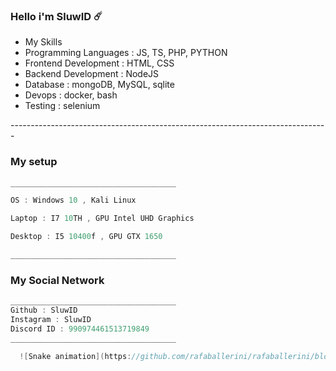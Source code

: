 ### Hello i'm SluwID ☄️

- My Skills 
- Programming Languages : JS, TS, PHP, PYTHON
- Frontend Development : HTML, CSS
- Backend Development : NodeJS
- Database : mongoDB, MySQL, sqlite
- Devops : docker, bash
- Testing : selenium

<p>-------------------------------------------------------------------------------</p>

### My setup

```c#
_____________________________________

OS : Windows 10 , Kali Linux

Laptop : I7 10TH , GPU Intel UHD Graphics

Desktop : I5 10400f , GPU GTX 1650

_____________________________________

```

### My Social Network

```c#
_____________________________________
Github : SluwID
Instagram : SluwID
Discord ID : 990974461513719849 
_____________________________________

  ![Snake animation](https://github.com/rafaballerini/rafaballerini/blob/output/github-contribution-grid-snake.svg)
